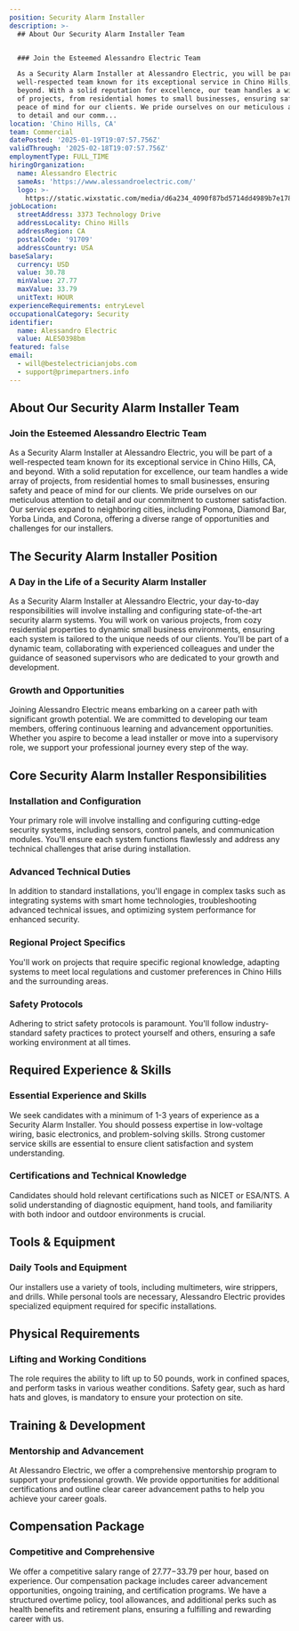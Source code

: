 ```yaml
---
position: Security Alarm Installer
description: >-
  ## About Our Security Alarm Installer Team


  ### Join the Esteemed Alessandro Electric Team

  As a Security Alarm Installer at Alessandro Electric, you will be part of a
  well-respected team known for its exceptional service in Chino Hills, CA, and
  beyond. With a solid reputation for excellence, our team handles a wide array
  of projects, from residential homes to small businesses, ensuring safety and
  peace of mind for our clients. We pride ourselves on our meticulous attention
  to detail and our comm...
location: 'Chino Hills, CA'
team: Commercial
datePosted: '2025-01-19T19:07:57.756Z'
validThrough: '2025-02-18T19:07:57.756Z'
employmentType: FULL_TIME
hiringOrganization:
  name: Alessandro Electric
  sameAs: 'https://www.alessandroelectric.com/'
  logo: >-
    https://static.wixstatic.com/media/d6a234_4090f87bd5714dd4989b7e178087d534~mv2.png/v1/crop/x_5,y_0,w_953,h_187/fill/w_810,h_158,al_c,q_85,usm_0.66_1.00_0.01,enc_avif,quality_auto/AEI_Font_gif-color_edited.png
jobLocation:
  streetAddress: 3373 Technology Drive
  addressLocality: Chino Hills
  addressRegion: CA
  postalCode: '91709'
  addressCountry: USA
baseSalary:
  currency: USD
  value: 30.78
  minValue: 27.77
  maxValue: 33.79
  unitText: HOUR
experienceRequirements: entryLevel
occupationalCategory: Security
identifier:
  name: Alessandro Electric
  value: ALES0398bm
featured: false
email:
  - will@bestelectricianjobs.com
  - support@primepartners.info
---
```




## About Our Security Alarm Installer Team

### Join the Esteemed Alessandro Electric Team
As a Security Alarm Installer at Alessandro Electric, you will be part of a well-respected team known for its exceptional service in Chino Hills, CA, and beyond. With a solid reputation for excellence, our team handles a wide array of projects, from residential homes to small businesses, ensuring safety and peace of mind for our clients. We pride ourselves on our meticulous attention to detail and our commitment to customer satisfaction. Our services expand to neighboring cities, including Pomona, Diamond Bar, Yorba Linda, and Corona, offering a diverse range of opportunities and challenges for our installers.

## The Security Alarm Installer Position

### A Day in the Life of a Security Alarm Installer
As a Security Alarm Installer at Alessandro Electric, your day-to-day responsibilities will involve installing and configuring state-of-the-art security alarm systems. You will work on various projects, from cozy residential properties to dynamic small business environments, ensuring each system is tailored to the unique needs of our clients. You'll be part of a dynamic team, collaborating with experienced colleagues and under the guidance of seasoned supervisors who are dedicated to your growth and development.

### Growth and Opportunities
Joining Alessandro Electric means embarking on a career path with significant growth potential. We are committed to developing our team members, offering continuous learning and advancement opportunities. Whether you aspire to become a lead installer or move into a supervisory role, we support your professional journey every step of the way.

## Core Security Alarm Installer Responsibilities

### Installation and Configuration
Your primary role will involve installing and configuring cutting-edge security systems, including sensors, control panels, and communication modules. You'll ensure each system functions flawlessly and address any technical challenges that arise during installation.

### Advanced Technical Duties
In addition to standard installations, you'll engage in complex tasks such as integrating systems with smart home technologies, troubleshooting advanced technical issues, and optimizing system performance for enhanced security.

### Regional Project Specifics
You'll work on projects that require specific regional knowledge, adapting systems to meet local regulations and customer preferences in Chino Hills and the surrounding areas.

### Safety Protocols
Adhering to strict safety protocols is paramount. You'll follow industry-standard safety practices to protect yourself and others, ensuring a safe working environment at all times.

## Required Experience & Skills

### Essential Experience and Skills
We seek candidates with a minimum of 1-3 years of experience as a Security Alarm Installer. You should possess expertise in low-voltage wiring, basic electronics, and problem-solving skills. Strong customer service skills are essential to ensure client satisfaction and system understanding.

### Certifications and Technical Knowledge
Candidates should hold relevant certifications such as NICET or ESA/NTS. A solid understanding of diagnostic equipment, hand tools, and familiarity with both indoor and outdoor environments is crucial.

## Tools & Equipment

### Daily Tools and Equipment
Our installers use a variety of tools, including multimeters, wire strippers, and drills. While personal tools are necessary, Alessandro Electric provides specialized equipment required for specific installations.

## Physical Requirements

### Lifting and Working Conditions
The role requires the ability to lift up to 50 pounds, work in confined spaces, and perform tasks in various weather conditions. Safety gear, such as hard hats and gloves, is mandatory to ensure your protection on site.

## Training & Development

### Mentorship and Advancement
At Alessandro Electric, we offer a comprehensive mentorship program to support your professional growth. We provide opportunities for additional certifications and outline clear career advancement paths to help you achieve your career goals.

## Compensation Package

### Competitive and Comprehensive
We offer a competitive salary range of $27.77-$33.79 per hour, based on experience. Our compensation package includes career advancement opportunities, ongoing training, and certification programs. We have a structured overtime policy, tool allowances, and additional perks such as health benefits and retirement plans, ensuring a fulfilling and rewarding career with us.